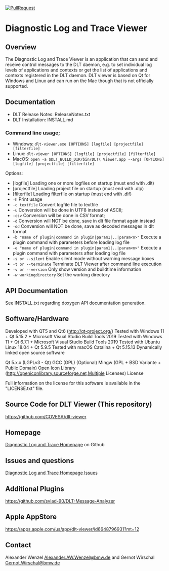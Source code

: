 [![PullRequest](https://github.com/COVESA/dlt-viewer/actions/workflows/BuildPR.yml/badge.svg)](https://github.com/COVESA/dlt-viewer/actions/workflows/BuildPR.yml)

# Diagnostic Log and Trace Viewer

## Overview

The Diagnostic Log and Trace Viewer is an application that can send and receive control messages to the DLT daemon, e.g. to set individual log levels of applications and contexts or get the list of applications and contexts registered in the DLT daemon. DLT viewer is based on Qt for Windows and Linux and can run on the Mac though that is not officially supported.

## Documentation

+ DLT Release Notes: ReleaseNotes.txt
+ DLT Installation: INSTALL.md

### Command line usage;

+ Windows: `dlt-viewer.exe [OPTIONS] [logfile] [projectfile] [filterfile]`
+ Linux: `dlt-viewer [OPTIONS] [logfile] [projectfile] [filterfile]`
+ MacOS: `open -a $DLT_BUILD_DIR/bin/DLT\ Viewer.app --args [OPTIONS] [logfile] [projectfile] [filterfile]`

Options: 
+ [logfile] Loading one or more logfiles on startup (must end with .dlt)
+ [projectfile] Loading project file on startup (must end with .dlp)
+ [filterfile] Loading filterfile on startup (must end with .dlf)
+ `-h` Print usage
+ `-c textfile`  Convert logfile file to textfile
+ `-u` Conversion will be done in UTF8 instead of ASCII;
+ `-csv` Conversion will be done in CSV format;
+ `-d` Conversion will NOT be done, save in dlt file format again instead
+ `-dd` Conversion will NOT be done, save as decoded messages in dlt format
+ `-b "name of plugin|command in plugin|param1|..|param<n>"` Execute a plugin command with <n> parameters before loading log file
+ `-e "name of plugin|command in plugin|param1|..|param<n>"` Execute a plugin command with <n> parameters after loading log file
+ `-s or --silent`  Enable silent mode without warning message boxes
+ `-t or --terminate` Terminate DLT Viewer after command line execution
+ `-v or --version` Only show version and buildtime information
+ `-w workingdirectory` Set the working directory

## API Documentation

See INSTALL.txt regarding doxygen API documentation generation.

## Software/Hardware

Developed with QT5 and Qt6 (http://qt-project.org/)
Tested with Windows 11 + Qt 5.15.2 + Microsoft Visual Studio Build Tools 2019
Tested with Windows 11 + Qt 6.7.1 + Microsoft Visual Studio Build Tools 2019
Tested with Ubuntu Linux 18.04 + Qt 5.9.5
Tested with macOS Catalina + Qt 5.15.13
Dynamically linked open source software

Qt 5.x.x (LGPLv3 - Qt)
GCC (GPL)
(Optional) Mingw (GPL + BSD Variante + Public Domain)
Open Icon Library (http://openiconlibrary.sourceforge.net,Multiple Licenses)
License

Full information on the license for this software is available in the "LICENSE.txt" file.

## Source Code for DLT Viewer (This repository)

https://github.com/COVESA/dlt-viewer 

## Homepage

[Diagnostic Log and Trace Homepage](https://github.com/COVESA/dlt-viewer) on Github

## Issues and questions

[Diagnostic Log and Trace Homepage Issues](https://github.com/COVESA/dlt-viewer/issues)

## Additional Plugins

https://github.com/svlad-90/DLT-Message-Analyzer

## Apple AppStore

https://apps.apple.com/us/app/dlt-viewer/id6648796931?mt=12

## Contact

Alexander Wenzel Alexander.AW.Wenzel@bmw.de and Gernot Wirschal Gernot.Wirschal@bmw.de
